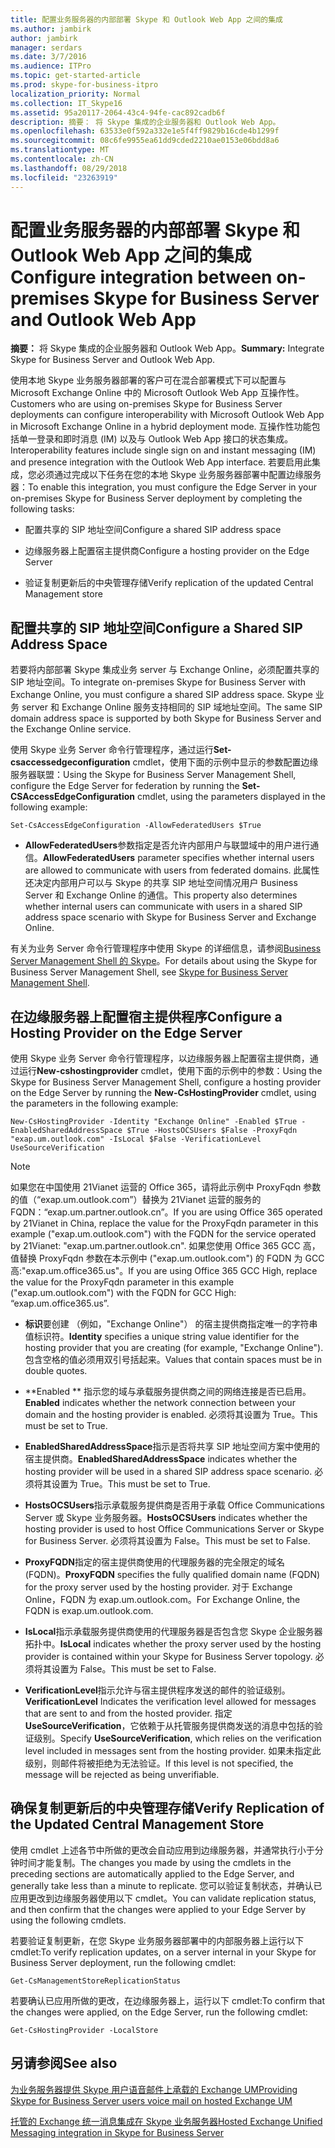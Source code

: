 ```yaml
---
title: 配置业务服务器的内部部署 Skype 和 Outlook Web App 之间的集成
ms.author: jambirk
author: jambirk
manager: serdars
ms.date: 3/7/2016
ms.audience: ITPro
ms.topic: get-started-article
ms.prod: skype-for-business-itpro
localization_priority: Normal
ms.collection: IT_Skype16
ms.assetid: 95a20117-2064-43c4-94fe-cac892cadb6f
description: 摘要： 将 Skype 集成的企业服务器和 Outlook Web App。
ms.openlocfilehash: 63533e0f592a332e1e5f4ff9829b16cde4b1299f
ms.sourcegitcommit: 08c6fe9955ea61dd9cded2210ae0153e06bdd8a6
ms.translationtype: MT
ms.contentlocale: zh-CN
ms.lasthandoff: 08/29/2018
ms.locfileid: "23263919"
---
```

# <a name="configure-integration-between-on-premises-skype-for-business-server-and-outlook-web-app"></a><span data-ttu-id="176ef-103">配置业务服务器的内部部署 Skype 和 Outlook Web App 之间的集成</span><span class="sxs-lookup"><span data-stu-id="176ef-103">Configure integration between on-premises Skype for Business Server and Outlook Web App</span></span>

<span data-ttu-id="176ef-104">**摘要：** 将 Skype 集成的企业服务器和 Outlook Web App。</span><span class="sxs-lookup"><span data-stu-id="176ef-104">**Summary:** Integrate Skype for Business Server and Outlook Web App.</span></span>

<span data-ttu-id="176ef-105">使用本地 Skype 业务服务器部署的客户可在混合部署模式下可以配置与 Microsoft Exchange Online 中的 Microsoft Outlook Web App 互操作性。</span><span class="sxs-lookup"><span data-stu-id="176ef-105">Customers who are using on-premises Skype for Business Server deployments can configure interoperability with Microsoft Outlook Web App in Microsoft Exchange Online in a hybrid deployment mode.</span></span> <span data-ttu-id="176ef-106">互操作性功能包括单一登录和即时消息 (IM) 以及与 Outlook Web App 接口的状态集成。</span><span class="sxs-lookup"><span data-stu-id="176ef-106">Interoperability features include single sign on and instant messaging (IM) and presence integration with the Outlook Web App interface.</span></span> <span data-ttu-id="176ef-107">若要启用此集成，您必须通过完成以下任务在您的本地 Skype 业务服务器部署中配置边缘服务器：</span><span class="sxs-lookup"><span data-stu-id="176ef-107">To enable this integration, you must configure the Edge Server in your on-premises Skype for Business Server deployment by completing the following tasks:</span></span>

- <span data-ttu-id="176ef-108">配置共享的 SIP 地址空间</span><span class="sxs-lookup"><span data-stu-id="176ef-108">Configure a shared SIP address space</span></span>

- <span data-ttu-id="176ef-109">边缘服务器上配置宿主提供商</span><span class="sxs-lookup"><span data-stu-id="176ef-109">Configure a hosting provider on the Edge Server</span></span>

- <span data-ttu-id="176ef-110">验证复制更新后的中央管理存储</span><span class="sxs-lookup"><span data-stu-id="176ef-110">Verify replication of the updated Central Management store</span></span>

## <a name="configure-a-shared-sip-address-space"></a><span data-ttu-id="176ef-111">配置共享的 SIP 地址空间</span><span class="sxs-lookup"><span data-stu-id="176ef-111">Configure a Shared SIP Address Space</span></span>

<span data-ttu-id="176ef-112">若要将内部部署 Skype 集成业务 server 与 Exchange Online，必须配置共享的 SIP 地址空间。</span><span class="sxs-lookup"><span data-stu-id="176ef-112">To integrate on-premises Skype for Business Server with Exchange Online, you must configure a shared SIP address space.</span></span> <span data-ttu-id="176ef-113">Skype 业务 server 和 Exchange Online 服务支持相同的 SIP 域地址空间。</span><span class="sxs-lookup"><span data-stu-id="176ef-113">The same SIP domain address space is supported by both Skype for Business Server and the Exchange Online service.</span></span>

<span data-ttu-id="176ef-114">使用 Skype 业务 Server 命令行管理程序，通过运行**Set-csaccessedgeconfiguration** cmdlet，使用下面的示例中显示的参数配置边缘服务器联盟：</span><span class="sxs-lookup"><span data-stu-id="176ef-114">Using the Skype for Business Server Management Shell, configure the Edge Server for federation by running the **Set-CSAccessEdgeConfiguration** cmdlet, using the parameters displayed in the following example:</span></span>

```
Set-CsAccessEdgeConfiguration -AllowFederatedUsers $True
```

- <span data-ttu-id="176ef-115">**AllowFederatedUsers**参数指定是否允许内部用户与联盟域中的用户进行通信。</span><span class="sxs-lookup"><span data-stu-id="176ef-115">**AllowFederatedUsers** parameter specifies whether internal users are allowed to communicate with users from federated domains.</span></span> <span data-ttu-id="176ef-116">此属性还决定内部用户可以与 Skype 的共享 SIP 地址空间情况用户 Business Server 和 Exchange Online 的通信。</span><span class="sxs-lookup"><span data-stu-id="176ef-116">This property also determines whether internal users can communicate with users in a shared SIP address space scenario with Skype for Business Server and Exchange Online.</span></span>

<span data-ttu-id="176ef-117">有关为业务 Server 命令行管理程序中使用 Skype 的详细信息，请参阅[Business Server Management Shell 的 Skype](../../manage/management-shell.md)。</span><span class="sxs-lookup"><span data-stu-id="176ef-117">For details about using the Skype for Business Server Management Shell, see [Skype for Business Server Management Shell](../../manage/management-shell.md).</span></span>

## <a name="configure-a-hosting-provider-on-the-edge-server"></a><span data-ttu-id="176ef-118">在边缘服务器上配置宿主提供程序</span><span class="sxs-lookup"><span data-stu-id="176ef-118">Configure a Hosting Provider on the Edge Server</span></span>

<span data-ttu-id="176ef-119">使用 Skype 业务 Server 命令行管理程序，以边缘服务器上配置宿主提供商，通过运行**New-cshostingprovider** cmdlet，使用下面的示例中的参数：</span><span class="sxs-lookup"><span data-stu-id="176ef-119">Using the Skype for Business Server Management Shell, configure a hosting provider on the Edge Server by running the **New-CsHostingProvider** cmdlet, using the parameters in the following example:</span></span>

```
New-CsHostingProvider -Identity "Exchange Online" -Enabled $True -EnabledSharedAddressSpace $True -HostsOCSUsers $False -ProxyFqdn "exap.um.outlook.com" -IsLocal $False -VerificationLevel UseSourceVerification
```

> [!NOTE]
> <span data-ttu-id="176ef-120">如果您在中国使用 21Vianet 运营的 Office 365，请将此示例中 ProxyFqdn 参数的值（“exap.um.outlook.com”）替换为 21Vianet 运营的服务的 FQDN：“exap.um.partner.outlook.cn”。</span><span class="sxs-lookup"><span data-stu-id="176ef-120">If you are using Office 365 operated by 21Vianet in China, replace the value for the ProxyFqdn parameter in this example ("exap.um.outlook.com") with the FQDN for the service operated by 21Vianet: "exap.um.partner.outlook.cn".</span></span> <span data-ttu-id="176ef-121">如果您使用 Office 365 GCC 高，值替换 ProxyFqdn 参数在本示例中 ("exap.um.outlook.com") 的 FQDN 为 GCC 高:"exap.um.office365.us"。</span><span class="sxs-lookup"><span data-stu-id="176ef-121">If you are using Office 365 GCC High, replace the value for the ProxyFqdn parameter in this example ("exap.um.outlook.com") with the FQDN for GCC High: “exap.um.office365.us”.</span></span>

- <span data-ttu-id="176ef-122">**标识**要创建 （例如，"Exchange Online"） 的宿主提供商指定唯一的字符串值标识符。</span><span class="sxs-lookup"><span data-stu-id="176ef-122">**Identity** specifies a unique string value identifier for the hosting provider that you are creating (for example, "Exchange Online").</span></span> <span data-ttu-id="176ef-123">包含空格的值必须用双引号括起来。</span><span class="sxs-lookup"><span data-stu-id="176ef-123">Values that contain spaces must be in double quotes.</span></span>

- <span data-ttu-id="176ef-124">**Enabled ** 指示您的域与承载服务提供商之间的网络连接是否已启用。</span><span class="sxs-lookup"><span data-stu-id="176ef-124">**Enabled** indicates whether the network connection between your domain and the hosting provider is enabled.</span></span> <span data-ttu-id="176ef-125">必须将其设置为 True。</span><span class="sxs-lookup"><span data-stu-id="176ef-125">This must be set to True.</span></span>

- <span data-ttu-id="176ef-126">**EnabledSharedAddressSpace**指示是否将共享 SIP 地址空间方案中使用的宿主提供商。</span><span class="sxs-lookup"><span data-stu-id="176ef-126">**EnabledSharedAddressSpace** indicates whether the hosting provider will be used in a shared SIP address space scenario.</span></span> <span data-ttu-id="176ef-127">必须将其设置为 True。</span><span class="sxs-lookup"><span data-stu-id="176ef-127">This must be set to True.</span></span>

- <span data-ttu-id="176ef-128">**HostsOCSUsers**指示承载服务提供商是否用于承载 Office Communications Server 或 Skype 业务服务器。</span><span class="sxs-lookup"><span data-stu-id="176ef-128">**HostsOCSUsers** indicates whether the hosting provider is used to host Office Communications Server or Skype for Business Server.</span></span> <span data-ttu-id="176ef-129">必须将其设置为 False。</span><span class="sxs-lookup"><span data-stu-id="176ef-129">This must be set to False.</span></span>

- <span data-ttu-id="176ef-130">**ProxyFQDN**指定的宿主提供商使用的代理服务器的完全限定的域名 (FQDN)。</span><span class="sxs-lookup"><span data-stu-id="176ef-130">**ProxyFQDN** specifies the fully qualified domain name (FQDN) for the proxy server used by the hosting provider.</span></span> <span data-ttu-id="176ef-131">对于 Exchange Online，FQDN 为 exap.um.outlook.com。</span><span class="sxs-lookup"><span data-stu-id="176ef-131">For Exchange Online, the FQDN is exap.um.outlook.com.</span></span>

- <span data-ttu-id="176ef-132">**IsLocal**指示承载服务提供商使用的代理服务器是否包含您 Skype 企业服务器拓扑中。</span><span class="sxs-lookup"><span data-stu-id="176ef-132">**IsLocal** indicates whether the proxy server used by the hosting provider is contained within your Skype for Business Server topology.</span></span> <span data-ttu-id="176ef-133">必须将其设置为 False。</span><span class="sxs-lookup"><span data-stu-id="176ef-133">This must be set to False.</span></span>

- <span data-ttu-id="176ef-134">**VerificationLevel**指示允许与宿主提供程序发送的邮件的验证级别。</span><span class="sxs-lookup"><span data-stu-id="176ef-134">**VerificationLevel** Indicates the verification level allowed for messages that are sent to and from the hosted provider.</span></span> <span data-ttu-id="176ef-135">指定**UseSourceVerification**，它依赖于从托管服务提供商发送的消息中包括的验证级别。</span><span class="sxs-lookup"><span data-stu-id="176ef-135">Specify **UseSourceVerification**, which relies on the verification level included in messages sent from the hosting provider.</span></span> <span data-ttu-id="176ef-136">如果未指定此级别，则邮件将被拒绝为无法验证。</span><span class="sxs-lookup"><span data-stu-id="176ef-136">If this level is not specified, the message will be rejected as being unverifiable.</span></span>

## <a name="verify-replication-of-the-updated-central-management-store"></a><span data-ttu-id="176ef-137">确保复制更新后的中央管理存储</span><span class="sxs-lookup"><span data-stu-id="176ef-137">Verify Replication of the Updated Central Management Store</span></span>

<span data-ttu-id="176ef-138">使用 cmdlet 上述各节中所做的更改会自动应用到边缘服务器，并通常执行小于分钟时间才能复制。</span><span class="sxs-lookup"><span data-stu-id="176ef-138">The changes you made by using the cmdlets in the preceding sections are automatically applied to the Edge Server, and generally take less than a minute to replicate.</span></span> <span data-ttu-id="176ef-139">您可以验证复制状态，并确认已应用更改到边缘服务器使用以下 cmdlet。</span><span class="sxs-lookup"><span data-stu-id="176ef-139">You can validate replication status, and then confirm that the changes were applied to your Edge Server by using the following cmdlets.</span></span>

<span data-ttu-id="176ef-140">若要验证复制更新，在您 Skype 业务服务器部署中的内部服务器上运行以下 cmdlet:</span><span class="sxs-lookup"><span data-stu-id="176ef-140">To verify replication updates, on a server internal in your Skype for Business Server deployment, run the following cmdlet:</span></span>

```
Get-CsManagementStoreReplicationStatus
```

<span data-ttu-id="176ef-141">若要确认已应用所做的更改，在边缘服务器上，运行以下 cmdlet:</span><span class="sxs-lookup"><span data-stu-id="176ef-141">To confirm that the changes were applied, on the Edge Server, run the following cmdlet:</span></span>

```
Get-CsHostingProvider -LocalStore
```

## <a name="see-also"></a><span data-ttu-id="176ef-142">另请参阅</span><span class="sxs-lookup"><span data-stu-id="176ef-142">See also</span></span>

[<span data-ttu-id="176ef-143">为业务服务器提供 Skype 用户语音邮件上承载的 Exchange UM</span><span class="sxs-lookup"><span data-stu-id="176ef-143">Providing Skype for Business Server users voice mail on hosted Exchange UM</span></span>](https://technet.microsoft.com/library/306d3fb5-231b-4f0b-b8d8-0d9083b5ed77.aspx)

[<span data-ttu-id="176ef-144">托管的 Exchange 统一消息集成在 Skype 业务服务器</span><span class="sxs-lookup"><span data-stu-id="176ef-144">Hosted Exchange Unified Messaging integration in Skype for Business Server</span></span>](https://technet.microsoft.com/library/f4de0165-da3b-499e-98fc-28ddd0db02d5.aspx)